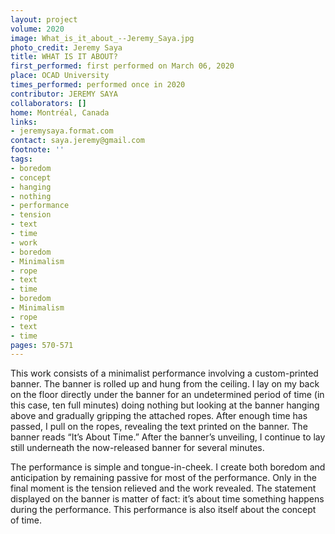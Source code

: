 ```yaml
---
layout: project
volume: 2020
image: What_is_it_about_--Jeremy_Saya.jpg
photo_credit: Jeremy Saya
title: WHAT IS IT ABOUT?
first_performed: first performed on March 06, 2020
place: OCAD University
times_performed: performed once in 2020
contributor: JEREMY SAYA
collaborators: []
home: Montréal, Canada
links:
- jeremysaya.format.com
contact: saya.jeremy@gmail.com
footnote: ''
tags:
- boredom
- concept
- hanging
- nothing
- performance
- tension
- text
- time
- work
- boredom
- Minimalism
- rope
- text
- time
- boredom
- Minimalism
- rope
- text
- time
pages: 570-571
---
```


This work consists of a minimalist performance involving a custom-printed banner. The banner is rolled up and hung from the ceiling. I lay on my back on the floor directly under the banner for an undetermined period of time (in this case, ten full minutes) doing nothing but looking at the banner hanging above and gradually gripping the attached ropes. After enough time has passed, I pull on the ropes, revealing the text printed on the banner. The banner reads “It’s About Time.” After the banner’s unveiling, I continue to lay still underneath the now-released banner for several minutes. 

The performance is simple and tongue-in-cheek. I create both boredom and anticipation by remaining passive for most of the performance. Only in the final moment is the tension relieved and the work revealed. The statement displayed on the banner is matter of fact: it’s about time something happens during the performance. This performance is also itself about the concept of time.